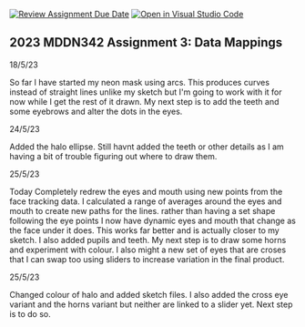 [![Review Assignment Due Date](https://classroom.github.com/assets/deadline-readme-button-24ddc0f5d75046c5622901739e7c5dd533143b0c8e959d652212380cedb1ea36.svg)](https://classroom.github.com/a/wBh5q70M)
[![Open in Visual Studio Code](https://classroom.github.com/assets/open-in-vscode-718a45dd9cf7e7f842a935f5ebbe5719a5e09af4491e668f4dbf3b35d5cca122.svg)](https://classroom.github.com/online_ide?assignment_repo_id=11103663&assignment_repo_type=AssignmentRepo)
## 2023 MDDN342 Assignment 3: Data Mappings


18/5/23

So far I have started my neon mask using arcs. This produces curves instead of straight lines unlike my sketch but I'm going to work with it for now while I get the rest of it drawn. My next step is to add the teeth and some eyebrows and alter the dots in the eyes. 

24/5/23

Added the halo ellipse. Still havnt added the teeth or other details as I am having a bit of trouble figuring out where to draw them. 

25/5/23

Today Completely redrew the eyes and mouth using new points from the face tracking data. I calculated a range of averages around the eyes and mouth to create new paths for the lines. rather than having a set shape following the eye points I now have dynamic eyes and mouth that change as the face under it does. This works far better and is actually closer to my sketch. I also added pupils and teeth. My next step is to draw some horns and experiment with colour. I also might a new set of eyes that are croses that I can swap too using sliders to increase variation in the final product. 

25/5/23

Changed colour of halo and added sketch files. I also added the cross eye variant and the horns variant but neither are linked to a slider yet. Next step is to do so. 